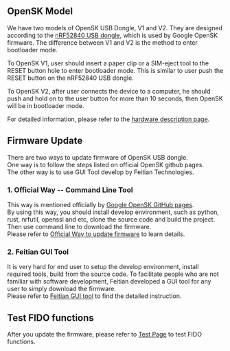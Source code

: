 ## OpenSK Model
We have two models of OpenSK USB Dongle, V1 and V2. They are designed according to the [nRF52840 USB dongle](https://www.nordicsemi.com/Software-and-tools/Development-Kits/nRF52840-Dongle), which is used by Google OpenSK firmware. The difference between V1 and V2 is the method to enter bootloader mode.  

To OpenSK V1, user should insert a paper clip or a SIM-eject tool to the RESET button hole to enter bootloader mode. This is similar to user push the RESET button on the nRF52840 USB dongle.  

To OpenSK V2, after user connects the device to a computer, he should push and hold on to the user button for more than 10 seconds, then OpenSK will be in bootloader mode.  

For detailed information, please refer to the [hardware description page](./hardware.md).

## Firmware Update
There are two ways to update firmware of OpenSK USB dongle.   
One way is to follow the steps listed on official OpenSK github pages.  
The other way is to use GUI Tool develop by Feitian Technologies.  

### 1. Official Way -- Command Line Tool
This way is mentioned officially by [Google OpenSK GitHub pages](https://github.com/google/opensk).  
By using this way, you should install develop environment, such as python, rust, nrfutil, openssl and etc, clone the source code and build the project. Then use command line to download the firmware.  
Please refer to [Official Way to update firmware](./originalway.md) to learn details.

### 2. Feitian GUI Tool
It is very hard for end user to setup the develop environment, install required tools, build from the source code. To facilitate people who are not familiar with software development, Feitian developed a GUI tool for any user to simply download the firmware.  
Please refer to [Feitian GUI tool](./feitianguiway.md) to find the detailed instruction.

## Test FIDO functions  
After you update the firmware, please refer to [Test Page](./test.md) to test FIDO functions.
